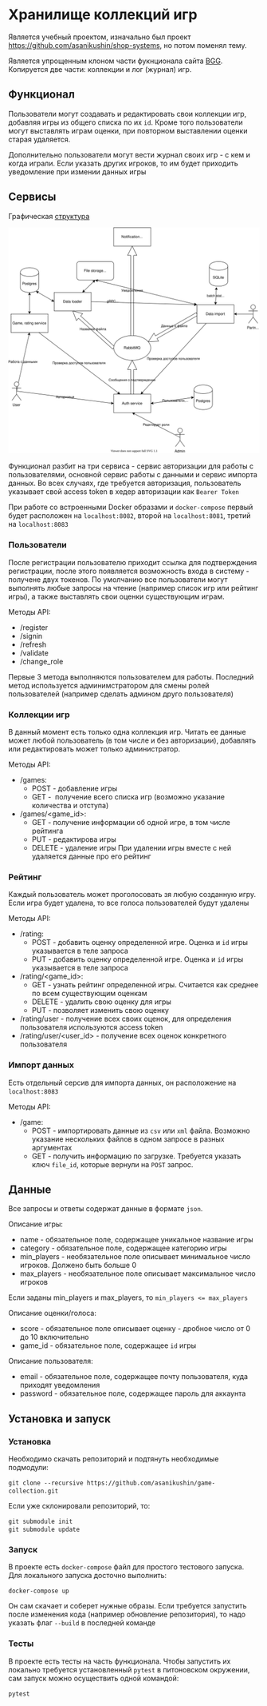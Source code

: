 # Хранилище коллекций игр
Является учебный проектом, изначально был проект https://github.com/asanikushin/shop-systems, но потом поменял тему. 

Является упрощенным клоном части фукнционала сайта [BGG](https://boardgamegeek.com/). Копируется две части: коллекции и лог (журнал) игр.

## Функционал
Пользователи могут создавать и редактировать свои коллекции игр, добавляя игры из общего списка по их `id`.
Кроме того пользователи могут выставлять играм оценки, при повторном выставлении оценки старая удаляется.

Дополнительно пользователи могут вести журнал своих игр - с кем и когда играли. Если указать других игроков, то им будет приходить уведомление при измении данных игры

## Сервисы
Графическая [структура](https://app.diagrams.net/?lightbox=1&highlight=0000ff&edit=_blank&layers=1&nav=1&title=Untitled%20Diagram.drawio#R7VxLd5s4GP0ts%2FA500VyeBgMSzuvtidt02baaVc9Msi2poAYISdxf%2F1IIIEQmDo2dpxpssDwSQgj3fs9FQ%2Fss%2FjhioB08Q6HMBpYRvgwsM8HlmUZrss%2BuGRVSEzTHhWSOUGhkFWCW%2FQTCqEhpEsUwqzWkWIcUZTWhQFOEhjQmgwQgu%2Fr3WY4qj81BXPYENwGIGpK%2F0YhXRRSzxpV8tcQzRfyyabrFy0xkJ3Fm2QLEOJ7RWRfDOwzgjEtzuKHMxjx2ZPzUtx3uaa1%2FGIEJnSTG8iX1dcHl84%2FpGCZZOOr4W18fWKLYe5AtBRvPDg3Br7BjxN2bg68XDK5yM8LuZcfR%2FnRyOVufrwUb0pXcvpgyGZTXCY4YR8TgpdJCPmXMtgVJnSB5zgB0TXGKROaTPgPpHQlsACWFDPRgsaRaIUPiH7lt5864upb7er8QYydX6yUixtIUAwpJFKWULL6ql4oI%2FHLaqj8So6VUUDomKOreq1cdomiSPRpLo%2BY6gwvSQA71kTCHJA5pB39BLX4FCsPEIt%2FBTF7U7JiHQiMAEV3dUADwYt52a%2BCDjsR6HkMkqxWJI0NiRJ2NBUkWUJuFQAy8xMmGSr9z%2BWRdZjk52cCf88VZxW0vsmnHD3OvKPCWVNhfc7YROuAYNo25afLOBoHFLOVmNxBQhHT7NdgCqMbnCGKcMK6TDGlOGYdIt4wAcGPeY6dMxzx%2B9ho9iz%2FU8YYR2jO76UcSypo8JJGKIFnpTnqXCM%2BHHzonFXZahd3CDvqDIVVua%2BMki1EC8UeucaelkEawHa6OwqVxwrdPWlE2NGWPfNWoQYMqSHYcfJbcX17HlvP0l40zcU4jFHyvyeyM6wz2fWfmMmm08mwikwXlfQoCWcOHuXEBUtyl7%2BBuRP77A3ZNzoq9tkN9t0wtyL5DQzpyDNq%2FLOenH9%2BuyW1ZQim2dMLxRGeKK3nioXtDsTaKS0XGhT%2BZp0f%2B%2BJ7J9u3J%2BWwb7KJW28wYl%2BlxNLQqOty09BAUmgFcZeGk%2FJr7GBD22Mu%2F1yJoUYKjIw6UHLoCMdLDbt8BVtGJ5J6d78eYwu2Dao0nO%2BMMlX1f%2FQ%2Fv5%2BMvnz4%2Fvk2zC6Xnyd%2FZZcyZDkS1T9sYsZyI%2Fb9JzOcg7taa%2FffJZYNJ1m%2BeGPWwfTSh6qRnc355ycwnSL67qMcjX25YsCiuYmjKEJpxuFzv0AU3qYgn%2Bx7AjRL0IPStzWny25R%2BqbVovW9vcVP%2FkGJZW5FrB2yYkEEsgwFWsJiN1fL3dDVkrnjIyGc9CZ0LX1Zj3WZEj5TNPZFXW%2BXIbRTj43PJN2mpGRakU%2BromtTkXgdQXXuz9XxA4R7FrDFgqrvJ%2F22GIVhERFApiDANB%2BPoyHlRi%2BfSmcycM5bF76TGQ12l0l%2B8ZSBmkdvY71xatqGVyO%2BdHy3NfyyC57NMrgXm%2B7urp6Hbep5vGSKjt0NyR1iLNtQSdcV0OEVteNtqKj35563J7r87jy1I9PZF79ysLaJvvfkmm%2FnfPm2XbcT1q8MRX6lh%2FH9uWWjDc3EpkFCqU0c33Vq6PScY9cmdou3J2yPlm21FINhyMRtWaFRo8%2FSolhKHveyNpS4ZUcL9wQVRUuNTs1OCuy3OLMpiI8rqduiK3sxXueAAv7sOGWre6y2y9VqNG2ZpcPaLruZ5nthfwf7R8fCfu9Zst%2FbE%2FuvQAzzSMcg7C2S%2BfG7sWY9x2xbT60JmjnmG5zROQvaGnMlHbFgFSE2aeTXEzYtZvd6WgrK1P%2BHIovf38wO6zNrjpoz6x4yj2M2g%2FtnOrOulsx2nKee2pa9aYLvWQqSjfSJ2aZPbj9es1lXdEcx3BrdceSr5mgliKdeNau5alNAgzz3QAFdNmkBk3BN1rApVs32mvx%2FFW%2BuiT5Lc297tmrvTw3b6w56W6rP29t4Ce%2FeKsfKijstKy5lO9a8XFdTEyMNScWLN2pejYFG%2BpYmSxto38WztkJIT9Dcoth5%2BH1DmzqZ%2FlHhb%2BjUPYCt8ecY2kCHxl9Lppet6NhUwqMLuW2WBUP%2B%2Blq%2FmmrUAq%2BhElo1gzxXie20kTfdeqfn7Z5kp8C25FlbzVhggn4yXwIcrmr1yHTkiXFqjtwdE5Br9jEMN6TCnjKZb%2B13i%2FjEWdhvLT96M5pOU%2BeqZd%2Fv%2FNNNS%2FUrYzqb9YswCEWo%2BAivYz%2BV0z40eNfGgt48iApaji%2BtoUxmNbzKPer4sjwvVbO%2Br2ZTHT%2FUwsXSeBwRsK0GsC8RAykHKyb8v5MaEP8zZjqWQg7zOxwtY%2Fiqge5KC5sHSXiwNatNdFsYsreMR%2Bu0tqQ%2B9xx49OKpbcrzLigdiaf25Czui6EHCBSOOExoqUQ9A%2FCZ%2Bo4ve0vwWVq8YekD9Qe%2BLu4r4BPFMO7htOzXPniqW5%2BfQ2r%2B1hlrGtS90nXznRJePU916m%2B1UaJXM%2FIMAn5tv%2F7WRNb3%2Fet5g%2F54%2FN74Cs00ni%2B%2BOekNfvPme3KdtPBYOnZsZM7nYAFIJtZFZqyXdMbTNHoC%2B5dp8KD4jwueAifz6Z9GUT2TH6%2FyIYw8Vz4DMYpWRdfXMLqDPB5W2rXanNJQPJS3JJjEPFAu2%2B4AQYB9sqiaxV68FNLdLwDpui73AlC8cWgU%2BDciSBkfTtjrBzzGa9yJSboAiRjSKmRMndETsZ2Ri8sdjbKNJ%2FcT8SRDvmreQgkbbMbGl0%2FKEx8FAfIfGFAec49JWP9i5VjsXaY%2FEBuOj5lRgn%2FAE0GhWr%2BqWnCiraM1LHZ8GtbQFyeOXM181BAGmNdIcaKuD0oQRXJu9H7KI2r9Zsy%2BUP2FQ5SlEVjJ7nkpwzL%2BKPZlgERgU0Pre0zRjKEq%2Fy%2BhdUWXKsZ5gfMLnHuH84sGfYHc89Wgzd0unRXrLUKAls32DQ9z403bLb9N0FcEwC6rX8wpXLPqh4fsi%2F8A)

![architecture](scheme.svg)

Функционал разбит на три сервиса - сервис авторизации для работы с пользователями, основной сервис работы с данными и сервис импорта данных. Во всех случаях, где требуется авторизация, пользователь указывает свой access token в хедер авторизации как `Bearer Token`

При работе со встроенными Docker образами и `docker-compose` первый будет расположен на `localhost:8082`, второй на `localhost:8081`, третий на `localhost:8083`

### Пользователи
После регистрации пользователю приходит ссылка для подтверждения регистрации, после этого появляется возможность входа в систему - получене двух токенов. 
По умолчанию все пользователи могут выполнять любые запросы на чтение (например список игр или рейтинг игры), а также выставлять свои оценки существующим играм. 

Методы API:
* /register
* /signin
* /refresh
* /validate
* /change_role

Первые 3 метода выполняются пользователем для работы. Последний метод используется админимстратором для смены ролей пользователей (например сделать админом друго пользователя)

### Коллекции игр
В данный момент есть только одна коллекция игр. Читать ее данные может любой пользователь (в том числе и без авторизации), добавлять или редактировать может только администратор.

Методы API:
* /games:
    * POST - добавление игры
    * GET -  получение всего списка игр (возможно указание количества и отступа)
* /games/<game_id>:
    * GET - получение информации об одной игре, в том числе рейтинга
    * PUT - редактирова игры
    * DELETE - удаление игры
При удалении игры вместе с ней удаляется данные про его рейтинг
    
### Рейтинг
Каждый пользователь может проголосовать зя любую созданную игру. Если игра будет удалена, то все голоса пользователей будут удалены

Методы API:
* /rating:
    * POST - добавить оценку определенной игре. Оценка и `id` игры указывается в теле запроса
    * PUT - добавить оценку определенной игре. Оценка и `id` игры указывается в теле запроса
* /rating/<game_id>:
    * GET - узнать рейтинг определенной игры. Считается как среднее по всем существующим оценкам
    * DELETE - удалить свою оценку для игры
    * PUT - позволяет изменить свою оценку
* /rating/user - получение всех своих оценок, для определения пользователя используются access token
* /rating/user/<user_id> - получение всех оценок конкретного пользователя

### Импорт данных
Есть отдельный серсив для импорта данных, он расположение на `localhost:8083`

Методы API:
* /game:
    * POST - импортировать данные из `csv` или `xml` файла. Возможно указание нескольких файлов в одном запросе в разных аргументах
    * GET - получить информацию по загрузке. Требуется указать ключ `file_id`, которые вернули на `POST` запрос.

## Данные
Все запросы и ответы содержат данные в формате `json`.

Описание игры:
* name - обязательное поле, содержащее уникальное название игры
* category - обязательное поле, содержащее категорию игры
* min_players - необязательное поле описывает минимальное число игроков. Должено быть больше 0
* max_players - необязательное поле описывает максимальное число игроков

Если заданы min_players и max_players, то `min_players <= max_players` 

Описание оценки/голоса:
* score - обязательное поле описывает оценку - дробное число от 0 до 10 включительно
* game_id - обязательное поле, содержащее `id` игры

Описание пользователя:
* email - обязательное поле, содержащее почту пользователя, куда приходят уведомления
* password - обязательное поле, содержащее пароль для аккаунта

## Установка и запуск
### Установка
Необходимо скачать репозиторий и подтянуть необходимые подмодули:
```shell script
git clone --recursive https://github.com/asanikushin/game-collection.git
```
Если уже склонировали репозиторий, то:
```shell script
git submodule init
git submodule update
```

### Запуск
В проекте есть `docker-compose` файл для простого тестового запуска. Для локального запуска досточно выполнить:
```shell script
docker-compose up
```
Он сам скачает и соберет нужные образы. Если требуется запустить после изменения кода (например обновление репозитория), то надо указать флаг `--build` в последней команде

### Тесты
В проекте есть тесты на часть функционала. Чтобы запустить их локально требуется установленный `pytest` в питоновском окружении, сам запуск можно осуществить одной командой:
```shell script
pytest
```